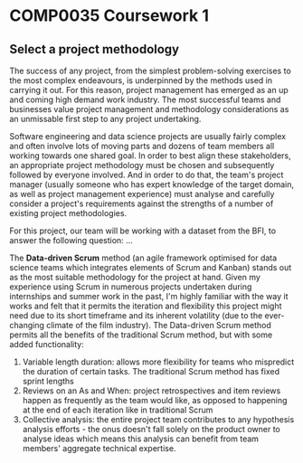 # COMP0035 Coursework 1 

## Select a project methodology

The success of any project, from the simplest problem-solving exercises to the most complex endeavours, is underpinned by the methods used in carrying it out. For this reason, project management has emerged as an up and coming high demand work industry. The most successful teams and businesses value project management and methodology considerations as an unmissable first step to any project undertaking.

Software engineering and data science projects are usually fairly complex and often involve lots of moving parts and dozens of team members all working towards one shared goal. In order to best align these stakeholders, an appropriate project methodology must be chosen and subsequently followed by everyone involved. And in order to do that, the team's project manager (usually someone who has expert knowledge of the target domain, as well as project management experience) must analyse and carefully consider a project's requirements against the strengths of a number of existing project methodologies.

For this project, our team will be working with a dataset from the BFI, to answer the following question: ...

The **Data-driven Scrum** method (an agile framework optimised for data science teams which integrates elements of Scrum and Kanban) stands out as the most suitable methodology for the project at hand. Given my experience using Scrum in numerous projects undertaken during internships and summer work in the past, I'm highly familiar with the way it works and felt that it permits the iteration and flexibility this project might need due to its short timeframe and its inherent volatility (due to the ever-changing climate of the film industry). The Data-driven Scrum method permits all the benefits of the traditional Scrum method, but with some added functionality:

1. Variable length duration: allows more flexibility for teams who mispredict the duration of certain tasks. The traditional Scrum method has fixed sprint lengths
2. Reviews on an As and When: project retrospectives and item reviews happen as frequently as the team would like, as opposed to happening at the end of each iteration like in traditional Scrum
3. Collective analysis: the entire project team contributes to any hypothesis analysis efforts - the onus doesn't fall solely on the product owner to analyse ideas which means this analysis can benefit from team members' aggregate technical expertise.